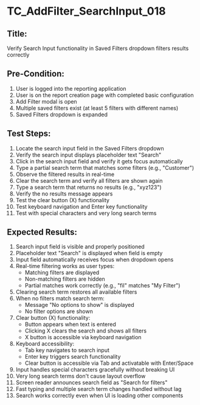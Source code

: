 # TC_AddFilter_SearchInput_018

## Title:
Verify Search Input functionality in Saved Filters dropdown filters results correctly

## Pre-Condition:
1. User is logged into the reporting application
2. User is on the report creation page with completed basic configuration
3. Add Filter modal is open
4. Multiple saved filters exist (at least 5 filters with different names)
5. Saved Filters dropdown is expanded

## Test Steps:
1. Locate the search input field in the Saved Filters dropdown
2. Verify the search input displays placeholder text "Search"
3. Click in the search input field and verify it gets focus automatically
4. Type a partial search term that matches some filters (e.g., "Customer")
5. Observe the filtered results in real-time
6. Clear the search term and verify all filters are shown again
7. Type a search term that returns no results (e.g., "xyz123")
8. Verify the no results message appears
9. Test the clear button (X) functionality
10. Test keyboard navigation and Enter key functionality
11. Test with special characters and very long search terms

## Expected Results:
1. Search input field is visible and properly positioned
2. Placeholder text "Search" is displayed when field is empty
3. Input field automatically receives focus when dropdown opens
4. Real-time filtering works as user types:
   - Matching filters are displayed
   - Non-matching filters are hidden
   - Partial matches work correctly (e.g., "fil" matches "My Filter")
5. Clearing search term restores all available filters
6. When no filters match search term:
   - Message "No options to show" is displayed
   - No filter options are shown
7. Clear button (X) functionality:
   - Button appears when text is entered
   - Clicking X clears the search and shows all filters
   - X button is accessible via keyboard navigation
8. Keyboard accessibility:
   - Tab key navigates to search input
   - Enter key triggers search functionality
   - Clear button is accessible via Tab and activatable with Enter/Space
9. Input handles special characters gracefully without breaking UI
10. Very long search terms don't cause layout overflow
11. Screen reader announces search field as "Search for filters"
12. Fast typing and multiple search term changes handled without lag
13. Search works correctly even when UI is loading other components